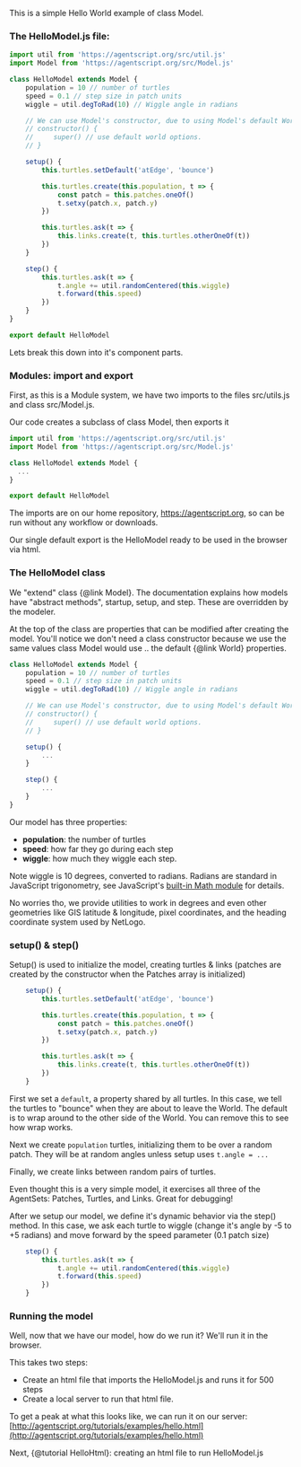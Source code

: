 This is a simple Hello World example of class Model.

### The  HelloModel.js file:

``` javascript
import util from 'https://agentscript.org/src/util.js'
import Model from 'https://agentscript.org/src/Model.js'

class HelloModel extends Model {
    population = 10 // number of turtles
    speed = 0.1 // step size in patch units
    wiggle = util.degToRad(10) // Wiggle angle in radians

    // We can use Model's constructor, due to using Model's default World
    // constructor() {
    //     super() // use default world options.
    // }

    setup() {
        this.turtles.setDefault('atEdge', 'bounce')

        this.turtles.create(this.population, t => {
            const patch = this.patches.oneOf()
            t.setxy(patch.x, patch.y)
        })

        this.turtles.ask(t => {
            this.links.create(t, this.turtles.otherOneOf(t))
        })
    }

    step() {
        this.turtles.ask(t => {
            t.angle += util.randomCentered(this.wiggle)
            t.forward(this.speed)
        })
    }
}

export default HelloModel
```

Lets break this down into it's component parts.

### Modules: import and export

First, as this is a Module system, we have two imports to the files src/utils.js and class src/Model.js.

Our code creates a subclass of class Model, then exports it
``` javascript
import util from 'https://agentscript.org/src/util.js'
import Model from 'https://agentscript.org/src/Model.js'

class HelloModel extends Model {
  ...
}

export default HelloModel
```

The imports are on our home repository, https://agentscript.org, so can be run without any workflow or downloads.

Our single default export is the HelloModel ready to be used in the browser via html.

### The HelloModel class

We "extend" class {@link Model}. The documentation explains how models have "abstract methods", startup, setup, and step. These are overridden by the modeler.

At the top of the class are properties that can be modified after creating the model. You'll notice we don't need a class constructor because we use the same values class Model would use .. the default {@link World} properties.

```javascript
class HelloModel extends Model {
    population = 10 // number of turtles
    speed = 0.1 // step size in patch units
    wiggle = util.degToRad(10) // Wiggle angle in radians

    // We can use Model's constructor, due to using Model's default World
    // constructor() {
    //     super() // use default world options.
    // }

    setup() {
        ...
    }

    step() {
        ...
    }
}
```

Our model has three properties:

  - **population**: the number of turtles
  - **speed**: how far they go during each step
  - **wiggle**: how much they wiggle each step.


Note wiggle is 10 degrees, converted to radians. Radians are standard in JavaScript trigonometry, see JavaScript's [built-in Math module](https://developer.mozilla.org/en-US/docs/Web/JavaScript/Reference/Global_Objects/Math) for details.

No worries tho, we provide utilities to work in degrees and even other geometries like GIS latitude & longitude, pixel coordinates, and the heading coordinate system used by NetLogo.

### setup() & step()

Setup() is used to initialize the model, creating turtles & links
(patches are created by the constructor when the Patches array is initialized)
```javascript
    setup() {
        this.turtles.setDefault('atEdge', 'bounce')

        this.turtles.create(this.population, t => {
            const patch = this.patches.oneOf()
            t.setxy(patch.x, patch.y)
        })

        this.turtles.ask(t => {
            this.links.create(t, this.turtles.otherOneOf(t))
        })
    }
```
First we set a `default`, a property shared by all turtles. In this case, we tell
the turtles to "bounce" when they are about to leave the World. The default is to
wrap around to the other side of the World. You can remove this to see how wrap works.

Next we create `population` turtles, initializing them to be over a random patch.
They will be at random angles unless setup uses `t.angle = ...`

Finally, we create links between random pairs of turtles.

Even thought this is a very simple model, it exercises all three of the AgentSets: Patches, Turtles, and Links. Great for debugging!

After we setup our model, we define it's dynamic behavior via the step() method.
In this case, we ask each turtle to wiggle (change it's angle by -5 to +5 radians)
and move forward by the speed parameter (0.1 patch size)

```javascript
    step() {
        this.turtles.ask(t => {
            t.angle += util.randomCentered(this.wiggle)
            t.forward(this.speed)
        })
    }
```

### Running the model

Well, now that we have our model, how do we run it? We'll run it in the browser.

This takes two steps:
* Create an html file that imports the HelloModel.js and runs it for 500 steps
* Create a local server to run that html file.

To get a peak at what this looks like, we can run it on our server:
[http://agentscript.org/tutorials/examples/hello.html](http://agentscript.org/tutorials/examples/hello.html)

Next, {@tutorial HelloHtml}: creating an html file to run HelloModel.js

